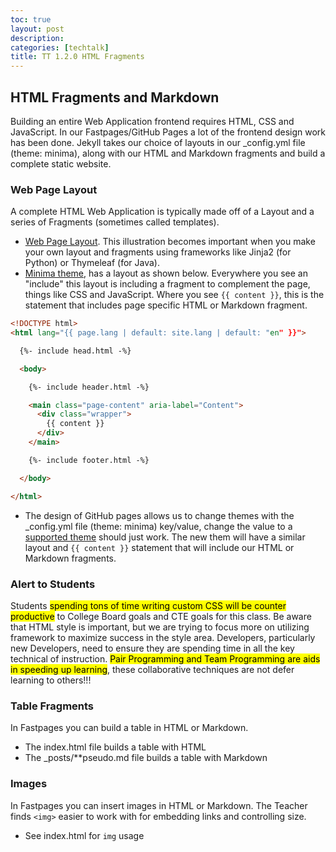 ```yaml
---
toc: true
layout: post
description: 
categories: [techtalk]
title: TT 1.2.0 HTML Fragments
---
```


## HTML Fragments and Markdown
Building an entire Web Application frontend requires HTML, CSS and JavaScript.  In our Fastpages/GitHub Pages a lot of the frontend design work has been done.   Jekyll takes our choice of layouts in our _config.yml file (theme: minima), along with our HTML and Markdown fragments and build a complete static website.


### Web Page Layout
A complete HTML Web Application is typically made off of a Layout and a series of Fragments (sometimes called templates).  
- [Web Page Layout](https://padlet.com/jmortensen7/weblayout).  This illustration becomes important when you make your own layout and fragments using frameworks like Jinja2 (for Python)  or Thymeleaf (for Java).
- [Minima theme](https://github.com/jekyll/minima), has a layout as shown below.  Everywhere you see an "include" this layout is including a fragment to complement the page, things like CSS and JavaScript.  Where you see ```{{ content }}```, this is the statement that includes page specific HTML or Markdown fragment.
```html
<!DOCTYPE html>
<html lang="{{ page.lang | default: site.lang | default: "en" }}">

  {%- include head.html -%}

  <body>

    {%- include header.html -%}

    <main class="page-content" aria-label="Content">
      <div class="wrapper">
        {{ content }}
      </div>
    </main>

    {%- include footer.html -%}

  </body>

</html>
```
- The design of GitHub pages allows us to change themes with the _config.yml file (theme: minima) key/value, change the value to  a [supported theme](https://pages.github.com/themes/) should just work.  The new them will have a similar layout and ```{{ content }}``` statement that will include our HTML or Markdown fragments.

### Alert to Students
Students <mark>spending tons of time writing custom CSS will be counter productive</mark> to College Board goals and CTE goals for this class.  Be aware that HTML style is important, but we are trying to focus more on utilizing framework to maximize success in the style area.   Developers, particularly new Developers, need to ensure they are spending time in all the key technical of instruction.  <mark>Pair Programming and Team Programming are aids in speeding up learning</mark>, these collaborative techniques are not defer learning to others!!!

### Table Fragments
In Fastpages you can build a table in HTML or Markdown.  
- The index.html file builds a table with HTML
- The _posts/**pseudo.md file builds a table with Markdown

### Images
In Fastpages you can insert images in HTML or Markdown.  The Teacher finds ```<img>``` easier to work with for embedding links and controlling size.
- See index.html for ```img``` usage